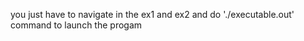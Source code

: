 you just have to navigate in the ex1 and ex2 and do './executable.out' command to launch the progam
